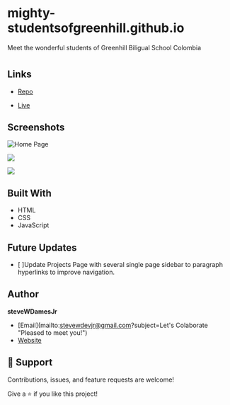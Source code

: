 # mighty-studentsofgreenhill.github.io
Meet the wonderful students of Greenhill Biligual School Colombia
<h1 align="center"><Mighty Students of Greenhill></h1>

<p align="center"><project-description></p>

## Links

- [Repo](https://github.com/steveWDamesJr/mighty-studentsofgreenhill.github.io<project-name> "<project-name> Repo")

- [Live](<Homepage url> "Live View")


## Screenshots

![Home Page](/screenshots/Snapshot.png "Home Page")

![](/screenshots/2.png)

![](/screenshots/3.png)


## Built With

- HTML
- CSS
- JavaScript

## Future Updates

- [ ]Update Projects Page with several single page sidebar to paragraph hyperlinks to improve navigation.

## Author

**steveWDamesJr**

- [Email](mailto:stevewdevjr@gmail.com?subject=Let's Colaborate "Pleased to meet you!")
- [Website](https://github.com/steveWDamesJr "Welcome")

## 🤝 Support

Contributions, issues, and feature requests are welcome!

Give a ⭐️ if you like this project!
